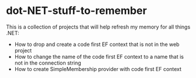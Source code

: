 dot-NET-stuff-to-remember
=========================

This is a collection of projects that will help refresh my memory for all things .NET:
  - How to drop and create a code first EF context that is not in the web project
  - How to change the name of the code first EF context to a name that is not in the connection string
  - How to create SimpleMembership provider with code first EF context
